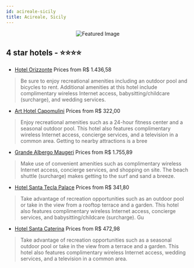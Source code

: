 ```yaml
---
id: acireale-sicily
title: Acireale, Sicily
---
```


<center><img src="https://i.travelapi.com/hotels/2000000/1140000/1133900/1133824/16065848_z.jpg" alt="Featured Image" /></center>


##  4 star hotels - ⭐️⭐️⭐️⭐️

-    [Hotel Orizzonte](https://us.hurb.com/hotels/acireale/hotel-orizzonte-JNP-JP054525?cmp=18055) Prices from R$ 1.436,58
   > Be sure to enjoy recreational amenities including an outdoor pool and bicycles to rent. Additional amenities at this hotel include complimentary wireless Internet access, babysitting/childcare (surcharge), and wedding services.
-    [Art Hotel Capomulini](https://us.hurb.com/hotels/acireale/art-hotel-capomulini-JNP-JP782918?cmp=18055) Prices from R$ 322,00
   > Enjoy recreational amenities such as a 24-hour fitness center and a seasonal outdoor pool. This hotel also features complimentary wireless Internet access, concierge services, and a television in a common area. Getting to nearby attractions is a bree
-    [Grande Albergo Maugeri](https://us.hurb.com/hotels/acireale/grande-albergo-maugeri-JNP-JP152641?cmp=18055) Prices from R$ 1.755,89
   > Make use of convenient amenities such as complimentary wireless Internet access, concierge services, and shopping on site. The beach shuttle (surcharge) makes getting to the surf and sand a breeze.
-    [Hotel Santa Tecla Palace](https://us.hurb.com/hotels/acireale/hotel-santa-tecla-palace-JNP-JP120604?cmp=18055) Prices from R$ 341,80
   > Take advantage of recreation opportunities such as an outdoor pool or take in the view from a rooftop terrace and a garden. This hotel also features complimentary wireless Internet access, concierge services, and babysitting/childcare (surcharge). Gu
-    [Hotel Santa Caterina](https://us.hurb.com/hotels/acireale/hotel-santa-caterina-JNP-JP216273?cmp=18055) Prices from R$ 472,98
   > Take advantage of recreation opportunities such as a seasonal outdoor pool or take in the view from a terrace and a garden. This hotel also features complimentary wireless Internet access, wedding services, and a television in a common area.

